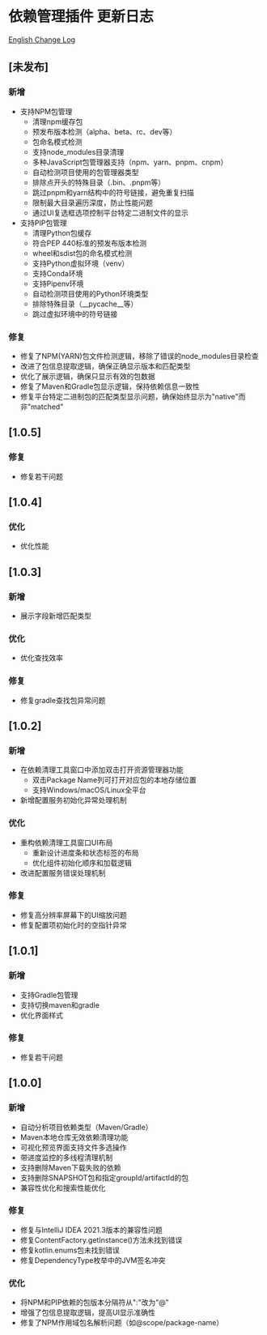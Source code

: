 # 依赖管理插件 更新日志

[English Change Log](CHANGELOG.md)

## [未发布]

### 新增

- 支持NPM包管理
  - 清理npm缓存包
  - 预发布版本检测（alpha、beta、rc、dev等）
  - 包命名模式检测
  - 支持node_modules目录清理
  - 多种JavaScript包管理器支持（npm、yarn、pnpm、cnpm）
  - 自动检测项目使用的包管理器类型
  - 排除点开头的特殊目录（.bin、.pnpm等）
  - 跳过pnpm和yarn结构中的符号链接，避免重复扫描
  - 限制最大目录遍历深度，防止性能问题
  - 通过UI复选框选项控制平台特定二进制文件的显示
- 支持PIP包管理
  - 清理Python包缓存
  - 符合PEP 440标准的预发布版本检测
  - wheel和sdist包的命名模式检测
  - 支持Python虚拟环境（venv）
  - 支持Conda环境
  - 支持Pipenv环境
  - 自动检测项目使用的Python环境类型
  - 排除特殊目录（__pycache__等）
  - 跳过虚拟环境中的符号链接

### 修复

- 修复了NPM(YARN)包文件检测逻辑，移除了错误的node_modules目录检查
- 改进了包信息提取逻辑，确保正确显示版本和匹配类型
- 优化了展示逻辑，确保只显示有效的包数据
- 修复了Maven和Gradle包显示逻辑，保持依赖信息一致性
- 修复平台特定二进制包的匹配类型显示问题，确保始终显示为"native"而非"matched"

## [1.0.5]

### 修复

- 修复若干问题

## [1.0.4]

### 优化

- 优化性能

## [1.0.3]

### 新增
- 展示字段新增匹配类型

### 优化
- 优化查找效率

### 修复
- 修复gradle查找包异常问题

## [1.0.2]

### 新增
- 在依赖清理工具窗口中添加双击打开资源管理器功能
  - 双击Package Name列可打开对应包的本地存储位置
  - 支持Windows/macOS/Linux全平台
- 新增配置服务初始化异常处理机制

### 优化
- 重构依赖清理工具窗口UI布局
  - 重新设计进度条和状态标签的布局
  - 优化组件初始化顺序和加载逻辑
- 改进配置服务错误处理机制

### 修复
- 修复高分辨率屏幕下的UI缩放问题
- 修复配置项初始化时的空指针异常


## [1.0.1]

### 新增

- 支持Gradle包管理
- 支持切换maven和gradle
- 优化界面样式

### 修复

- 修复若干问题

## [1.0.0]

### 新增

- 自动分析项目依赖类型（Maven/Gradle）
- Maven本地仓库无效依赖清理功能
- 可视化预览界面支持文件多选操作
- 带进度监控的多线程清理机制
- 支持删除Maven下载失败的依赖
- 支持删除SNAPSHOT包和指定groupId/artifactId的包
- 兼容性优化和搜索性能优化

### 修复

- 修复与IntelliJ IDEA 2021.3版本的兼容性问题
- 修复ContentFactory.getInstance()方法未找到错误
- 修复kotlin.enums包未找到错误
- 修复DependencyType枚举中的JVM签名冲突

### 优化

- 将NPM和PIP依赖的包版本分隔符从":"改为"@"
- 增强了包信息提取逻辑，提高UI显示准确性
- 修复了NPM作用域包名解析问题（如@scope/package-name）


